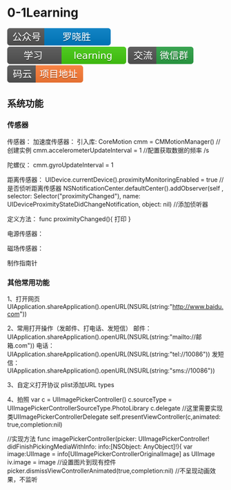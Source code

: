 # 0-1Learning

![alt text](../../static/common/svg/luoxiaosheng.svg "公众号")
![alt text](../../static/common/svg/luoxiaosheng_learning.svg "学习")
![alt text](../../static/common/svg/luoxiaosheng_wechat.svg "微信")
![alt text](../../static/common/svg/luoxiaosheng_gitee.svg "码云")


## 系统功能

### 传感器
传感器：
加速度传感器：
引入库: CoreMotion
cmm = CMMotionManager()	//创建实例
cmm.accelerometerUpdateInterval = 1	//配置获取数据的频率 /s

陀螺仪：
cmm.gyroUpdateInterval = 1

距离传感器：
UIDevice.currentDevice().proximityMonitoringEnabled = true //是否侦听距离传感器
NSNotificationCenter.defaultCenter().addObserver(self
, selector: Selector("proximityChanged"), name: UIDeviceProximityStateDidChangeNotification, object: nil)	//添加侦听器

定义方法：
func proximityChanged(){
	打印
}

电源传感器：

磁场传感器：

制作指南针

### 其他常用功能
1、打开网页
UIApplication.shareApplication().openURL(NSURL(string:"http://www.baidu.com"))

2、常用打开操作（发邮件、打电话、发短信）
邮件：UIApplication.shareApplication().openURL(NSURL(string:"mailto://邮箱.com"))
电话：UIApplication.shareApplication().openURL(NSURL(string:"tel://10086"))
发短信：UIApplication.shareApplication().openURL(NSURL(string:"sms://10086"))

3、自定义打开协议
plist添加URL types

4、拍照
var c = UIImagePickerController()
c.sourceType = UIImagePickerControllerSourceType.PhotoLibrary
c.delegate  //这里需要实现类UIImagePickerControllerDelegate
self.presentViewController(c,animated: true,completion:nil)

//实现方法
func imagePickerController(picker: UIImagePickerController!
    didFinishPickingMediaWithInfo: info:[NSObject: AnyObject]!){
    var image:UIImage = info[UIImagePickerControllerOriginalImage] as UIImage
    iv.image = image    //设置图片到现有控件
    picker.dismissViewControllerAnimated(true,completion:nil)   //不呈现动画效果，不监听
    
     
